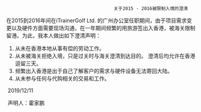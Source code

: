                                             关于2015 - 2016被限制入境的澄清

在2015到2016年间在iTrainerGolf Ltd. 的广州办公室任职期间，由于项目需求变更以及硬件方面需要现场沟通，在一年期间频繁的用旅游签出入香港，被海关限制留港。为此，我本人做出如下澄清声明：

1. 从未在香港本地从事有偿的劳动工作。
2. 从未被海关拒绝入境，只是过关时与海关澄清到达目的。 澄清后均允许在香港逗留三天。
3. 频繁出入香港是出于自己了解客户的需求与硬件设备无法寄回大陆。
4. 从未参与任何与代购相关的交易和工作。



​															2019/12/11

​													   声明人：霍家鹏

